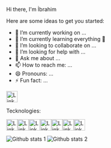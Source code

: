 Hi there, I'm İbrahim 

Here are some ideas to get you started:

- 🔭 I’m currently working on ...
- 🌱  I’m currently learning everything 🤣
- 👯 I’m looking to collaborate on ...
- 🤔 I’m looking for help with ...
- 💬 Ask me about ...
- 📫 How to reach me: ...
- 😄 Pronouns: ...
- ⚡ Fun fact: ...







 <a href="https://www.linkedin.com/in/ibrahim-akkul-1a6075233/" rel="nofollow"><img src="https://static-00.iconduck.com/assets.00/linkedin-emoji-512x512-mx3d67rm.png" alt="Linkedin" style="width:30px;"/></a>
 
 
 Tecknologies:
 
 <img src="https://camo.githubusercontent.com/5fa137d222dde7b69acd22c6572a065ce3656e6ffa1f5e88c1b5c7a935af3cc6/68747470733a2f2f63646e2e6a7364656c6976722e6e65742f67682f64657669636f6e732f64657669636f6e2f69636f6e732f7673636f64652f7673636f64652d6f726967696e616c2e737667" alt="Linkedin" style="width:30px;"/><img src="https://camo.githubusercontent.com/da7acacadecf91d6dc02efcd2be086bb6d78ddff19a1b7a0ab2755a6fda8b1e9/68747470733a2f2f63646e2e6a7364656c6976722e6e65742f67682f64657669636f6e732f64657669636f6e2f69636f6e732f68746d6c352f68746d6c352d6f726967696e616c2e737667" alt="Linkedin" style="width:30px;"/><img src="https://camo.githubusercontent.com/2e496d4bfc6f753…e732f637373332f637373332d6f726967696e616c2e737667" alt="Linkedin" style="width:30px;"/><img src="https://camo.githubusercontent.com/442c452cb73752b…42f6a6176617363726970742d6f726967696e616c2e737667" alt="Linkedin" style="width:30px;"/><img src="[https://static-00.iconduck.com/assets.00/linkedin-emoji-512x512-mx3d67rm.png](https://camo.githubusercontent.com/27d0b117da00485…f72656163742f72656163742d6f726967696e616c2e737667)" alt="Linkedin" style="width:30px;"/><img src="[https://static-00.iconduck.com/assets.00/linkedin-emoji-512x512-mx3d67rm.png](https://camo.githubusercontent.com/9ebde7ca22ab3f3…76f64622f6d6f6e676f64622d6f726967696e616c2e737667)" alt="Linkedin" style="width:30px;"/><img src="[https://static-00.iconduck.com/assets.00/linkedin-emoji-512x512-mx3d67rm.png](https://camo.githubusercontent.com/900baefb89e187c…f64656a732f6e6f64656a732d6f726967696e616c2e737667)" alt="Linkedin" style="width:30px;"/>


![Github stats 1](https://github-readme-stats.vercel.app/api?username=ibrahimakkul&show_icons=true&theme=gradient)
![Github stats 2](https://github-readme-stats.vercel.app/api?username=ibrahimakkul&show_icons=true&theme=radical)


